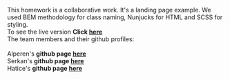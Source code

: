 This homework is a collaborative work. It's a landing page example. We used BEM methodology for class naming, Nunjucks for HTML and SCSS for styling.
<br/>
To see the live version **Click [here](https://lasles-vpn-e.netlify.app/#)**
<br/>
The team members and their github profiles:
<br/>
<br/>
Alperen's **github page [here](https://github.com/git-Alp)**
<br/>
Serkan's **github page [here](https://github.com/serkanc7)**
<br/>
Hatice's **github page [here](https://github.com/Haticesurumlu)**
